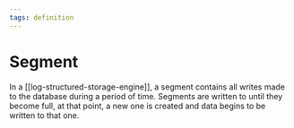 ```yaml
---
tags: definition
---
```


# Segment
In a [[log-structured-storage-engine]], a segment contains all writes made to the database during a period of time. Segments are written to until they become full, at that point, a new one is created and data begins to be written to that one.

